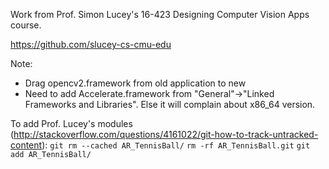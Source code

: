 Work from Prof. Simon Lucey's 16-423 Designing Computer Vision Apps course.

https://github.com/slucey-cs-cmu-edu

Note:
- Drag opencv2.framework from old application to new
- Need to add Accelerate.framework from "General"->"Linked Frameworks and Libraries". Else it will complain about x86\_64 version.

To add Prof. Lucey's modules (http://stackoverflow.com/questions/4161022/git-how-to-track-untracked-content):
`git rm --cached AR_TennisBall/`
`rm -rf AR_TennisBall.git`
`git add AR_TennisBall/`
